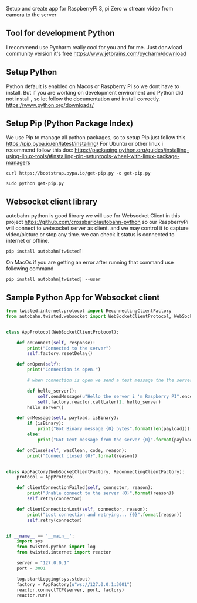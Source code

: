 
Setup and create app for RaspberryPi 3, pi Zero w stream video from camera to the server

## Tool for development Python
I recommend use Pycharm  really cool for you and for me. Just donwload community version it's free https://www.jetbrains.com/pycharm/download
## Setup Python
Python default is enabled on Macos or Raspberry Pi so we dont have to install. But if you are working on development enviroment and Python did not install , so let follow the documentation and install correctly. https://www.python.org/downloads/ 
## Setup Pip (Python Package Index) 
We use Pip to manage all python packages, so to setup Pip just follow this https://pip.pypa.io/en/latest/installing/ 
For Ubuntu or other linux i recommend follow this doc: https://packaging.python.org/guides/installing-using-linux-tools/#installing-pip-setuptools-wheel-with-linux-package-managers
```
curl https://bootstrap.pypa.io/get-pip.py -o get-pip.py
```
```
sudo python get-pip.py
```
## Websocket client library
 autobahn-python is good library we will use for Websocket Client in this project https://github.com/crossbario/autobahn-python
 so our RaspberryPi will connect to websocket server as client. and we may control it to capture video/picture or stop any time. we can check it status is connected to internet or offline.
 
 ```
 pip install autobahn[twisted]
 ```
On MacOs if you are getting an error after running that command use following command

```
pip install autobahn[twisted] --user
```

## Sample Python App for Websocket client

```python
from twisted.internet.protocol import ReconnectingClientFactory
from autobahn.twisted.websocket import WebSocketClientProtocol, WebSocketClientFactory


class AppProtocol(WebSocketClientProtocol):

    def onConnect(self, response):
        print("Connected to the server")
        self.factory.resetDelay()

    def onOpen(self):
        print("Connection is open.")

        # when connection is open we send a test message the the server.

        def hello_server():
            self.sendMessage(u"Hello the server i 'm Raspberry PI".encode('utf8'))
            self.factory.reactor.callLater(1, hello_server)
        hello_server()

    def onMessage(self, payload, isBinary):
        if (isBinary):
            print("Got Binary message {0} bytes".format(len(payload)))
        else:
            print("Got Text message from the server {0}".format(payload.decode('utf8')))

    def onClose(self, wasClean, code, reason):
        print("Connect closed {0}".format(reason))


class AppFactory(WebSocketClientFactory, ReconnectingClientFactory):
    protocol = AppProtocol

    def clientConnectionFailed(self, connector, reason):
        print("Unable connect to the server {0}".format(reason))
        self.retry(connector)

    def clientConnectionLost(self, connector, reason):
        print("Lost connection and retrying... {0}".format(reason))
        self.retry(connector)


if __name__ == '__main__':
    import sys
    from twisted.python import log
    from twisted.internet import reactor

    server = "127.0.0.1"
    port = 3001

    log.startLogging(sys.stdout)
    factory = AppFactory(u"ws://127.0.0.1:3001")
    reactor.connectTCP(server, port, factory)
    reactor.run()


```
